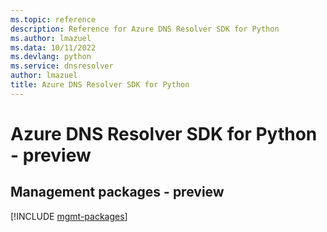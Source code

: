 ```yaml
---
ms.topic: reference
description: Reference for Azure DNS Resolver SDK for Python
ms.author: lmazuel
ms.data: 10/11/2022
ms.devlang: python
ms.service: dnsresolver
author: lmazuel
title: Azure DNS Resolver SDK for Python
---
```

# Azure DNS Resolver SDK for Python - preview

## Management packages - preview
[!INCLUDE [mgmt-packages](dns-resolver-mgmt-index.md)]